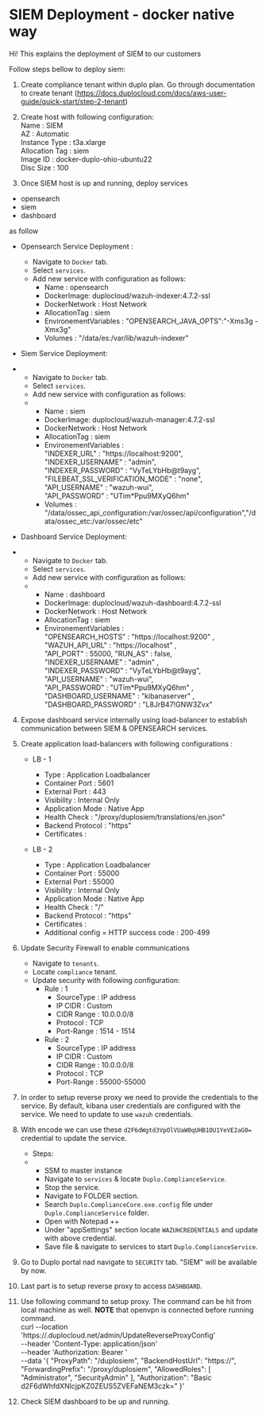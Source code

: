 # SIEM Deployment - docker native way

Hi! This explains the deployment of SIEM to our customers

Follow steps bellow to deploy siem:

1. Create compliance tenant within duplo plan.
Go through documentation to create tenant (https://docs.duplocloud.com/docs/aws-user-guide/quick-start/step-2-tenant)

2. Create host with following configuration:<br />
Name :             SIEM<br />
AZ :               Automatic<br />
Instance Type :    t3a.xlarge<br />
Allocation Tag :   siem<br />
Image ID :         docker-duplo-ohio-ubuntu22<br />
Disc Size :        100<br />

3. Once SIEM host is up and running, deploy services
 - opensearch
 - siem
 - dashboard
 
 as follow
  - Opensearch Service Deployment :
    - Navigate to `Docker` tab.
    - Select `services`.
    - Add new service with configuration as follows:
       - Name : opensearch
       - DockerImage: duplocloud/wazuh-indexer:4.7.2-ssl
       - DockerNetwork : Host Network
       - AllocationTag : siem
       - EnvironementVariables : "OPENSEARCH_JAVA_OPTS":"-Xms3g -Xmx3g"
       - Volumes : "/data/es:/var/lib/wazuh-indexer"
     
  - Siem Service Deployment:
  - - Navigate to `Docker` tab.
    - Select `services`.
    - Add new service with configuration as follows:
    -  - Name : siem
       - DockerImage: duplocloud/wazuh-manager:4.7.2-ssl
       - DockerNetwork : Host Network
       - AllocationTag : siem
       - EnvironementVariables : <br /> "INDEXER_URL" : "https://localhost:9200",<br /> "INDEXER_USERNAME" : "admin", <br />"INDEXER_PASSWORD" : "VyTeLYbHb@t9ayg",<br /> "FILEBEAT_SSL_VERIFICATION_MODE" : "none",<br /> "API_USERNAME" : "wazuh-wui", <br />"API_PASSWORD" : "UTim*Ppu9MXyQ6hm"
       - Volumes : "/data/ossec_api_configuration:/var/ossec/api/configuration","/data/ossec_etc:/var/ossec/etc"

  - Dashboard Service Deployment:
  - - Navigate to `Docker` tab.
    - Select `services`.
    - Add new service with configuration as follows:
    -  - Name : dashboard
       - DockerImage: duplocloud/wazuh-dashboard:4.7.2-ssl
       - DockerNetwork : Host Network
       - AllocationTag : siem
       - EnvironementVariables :<br /> "OPENSEARCH_HOSTS" : "https://localhost:9200" ,<br /> "WAZUH_API_URL" : "https://localhost" , <br />"API_PORT" : 55000, "RUN_AS" : false, <br />"INDEXER_USERNAME" : "admin" , <br />"INDEXER_PASSWORD" : "VyTeLYbHb@t9ayg", <br />"API_USERNAME" : "wazuh-wui", <br />"API_PASSWORD" : "UTim*Ppu9MXyQ6hm" , <br />"DASHBOARD_USERNAME" : "kibanaserver" ,<br /> "DASHBOARD_PASSWORD" : "L8JrB47!GNW3Zvx"

4. Expose dashboard service internally using load-balancer to establish communication between SIEM & OPENSEARCH services.
5. Create application load-balancers with following configurations :
   - LB - 1
     - Type : Application Loadbalancer
     - Container Port : 5601
     - External Port : 443
     - Visibility : Internal Only
     - Application Mode : Native App
     - Health Check : "/proxy/duplosiem/translations/en.json"
     - Backend Protocol : "https"
     - Certificates : <As per Portal>

   - LB - 2
      - Type : Application Loadbalancer
      - Container Port : 55000
      - External Port : 55000
      - Visibility : Internal Only
      - Application Mode : Native App
      - Health Check : "/"
      - Backend Protocol : "https"
      - Certificates : <As per Portal>
      - Additional config = HTTP success code : 200-499
        
  6. Update Security Firewall to enable communications
     - Navigate to `tenants`.
     - Locate `compliance` tenant.
     - Update security with following configuration:
       - Rule : 1
         - SourceType : IP address
         - IP CIDR : Custom
         - CIDR Range : 10.0.0.0/8
         - Protocol : TCP
         - Port-Range : 1514 - 1514
       - Rule : 2
         - SourceType : IP address
         - IP CIDR : Custom
         - CIDR Range : 10.0.0.0/8
         - Protocol : TCP
         - Port-Range : 55000-55000

   7. In order to setup reverse proxy we need to provide the credentials to the service. By default, kibana user credentials are configured with the service. We need to update to use `wazuh` credentials.
   8. With encode we can use these `d2F6dWgtd3VpOlVUaW0qUHB1OU1YeVE2aG0=` credential to update the service.
      - Steps:
      - - SSM to master instance
        - Navigate to `services` & locate `Duplo.ComplianceService`.
        - Stop the service.
        - Navigate to FOLDER section.
        - Search `Duplo.ComplianceCore.exe.config` file under `Duplo.ComplianceService` folder.
        - Open with Notepad ++
        - Under "appSettings" section locate `WAZUHCREDENTIALS` and update with above credential.
        - Save file & navigate to services to start `Duplo.ComplianceService`.
       
   9. Go to Duplo portal nad navigate to `SECURITY` tab. "SIEM" will be available by now.
   10. Last part is to setup reverse proxy to access `DASHBOARD`.
   11. Use following command to setup proxy. The command can be hit from local machine as well. **NOTE** that openvpn is connected before running command.<br />
curl --location 'https://<change>.duplocloud.net/admin/UpdateReverseProxyConfig' \
--header 'Content-Type: application/json' \
--header 'Authorization: Bearer <token>' \
--data '{
    "ProxyPath": "/duplosiem",
    "BackendHostUrl": "https://<give-dashboard-service-url>",
    "ForwardingPrefix": "/proxy/duplosiem",
    "AllowedRoles": [
        "Administrator",
        "SecurityAdmin"
    ],
    "Authorization": "Basic d2F6dWhfdXNlcjpKZ0ZEUS5ZVEFaNEM3czk="
}'
12. Check SIEM dashboard to be up and running.
